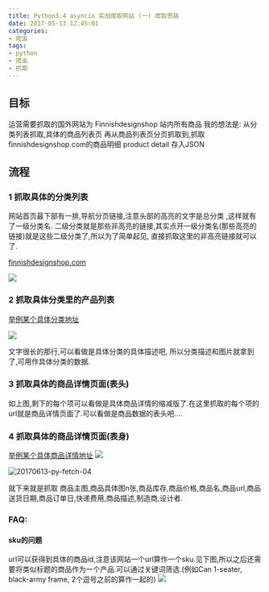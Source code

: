 ```yaml
---
title: Python3.4 asyncio 实战爬取网站 (一) 爬取思路
date: 2017-05-13 12:45:01
categories:
- 爬虫
tags:
- python
- 爬虫
- 抓取
---
```


## 目标
运营需要抓取的国外网站为 Finnishdesignshop 站内所有商品
我的想法是: 从分类列表抓取,具体的商品列表页 
再从商品列表页分页抓取到,抓取 finnishdesignshop.com的商品明细 product detail 存入JSON

## 流程

### 1  抓取具体的分类列表
网站首页最下部有一排,导航分页链接,注意头部的高亮的文字是总分类 ,这样就有了一级分类名.
二级分类就是那些非高亮的链接,其实点开一级分类名(那些高亮的链接)就是这些二级分类了,所以为了简单起见,
直接抓取这里的非高亮链接就可以了.

[finnishdesignshop.com](http://www.finnishdesignshop.com)

![](http://blog.studio515.cn/2017-06-13-20170613-py-fetch-01.png)
### 2  抓取具体分类里的产品列表 

[举例某个具体分类地址](http://www.finnishdesignshop.com/furniture-hay-can-c-899_1496.html)

![](http://blog.studio515.cn/2017-06-13-20170613-py-fetch-02-1.png)


文字很长的那行,可以看做是具体分类的具体描述吧,
所以分类描述和图片就拿到了,可用作具体分类的数据.
### 3 抓取具体的商品详情页面(表头)
如上图,剩下的每个项可以看做是具体商品详情的缩减版了.在这里抓取的每个项的url就是商品详情页面了.可以看做是商品数据的表头吧....
    
### 4 抓取具体的商品详情页面(表身)

[举例某个具体商品详情地址](https://www.finnishdesignshop.com/furniture-hay-can-can-1seater-blackarmy-frame-surface-120-p-11802.html)
![](http://blog.studio515.cn/2017-06-13-20170613-py-fetch-03.png)

![20170613-py-fetch-04](http://blog.studio515.cn/2017-06-13-20170613-py-fetch-04.png)

就下来就是抓取 商品主图,商品具体图n张,商品库存,商品价格,商品名,商品url,商品送货日期,商品订单日,快递费用,商品描述,制造商,设计者.
### FAQ:
#### sku的问题
url可以获得到具体的商品id,注意该网站一个url算作一个sku.见下图,所以之后还需要将类似标题的商品作为一个产品.可以通过关键词筛选.(例如Can 1-seater, black-army frame, 2个逗号之前的算作一起的)
![](http://blog.studio515.cn/2017-06-13-20170613-py-fetch-05.png)


